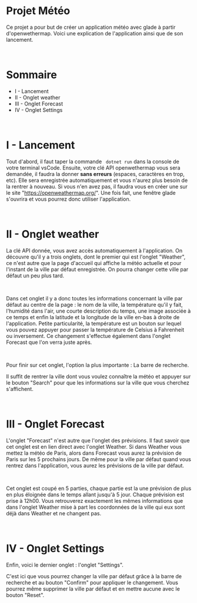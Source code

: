 # Projet Météo
Ce projet a pour but de créer un application météo avec glade à partir d'openwethermap. Voici une explication de l'application ainsi que de son lancement.

<br />

# Sommaire
- I - Lancement
- II - Onglet weather
- III - Onglet Forecast
- IV - Onglet Settings

<br />

# I - Lancement
Tout d'abord, il faut taper la commande `` dotnet run`` dans la console de votre terminal vsCode. Ensuite, votre clé API openwethermap vous sera demandée, il faudra la donner  **sans erreurs** (espaces, caractères en trop, etc). Elle sera enregistrée automatiquement et vous n'aurez plus besoin de la rentrer à nouveau. Si vous n'en avez pas, il faudra vous en créer une sur le site "https://openweathermap.org/". Une fois fait, une fenêtre glade s'ouvrira et vous pourrez donc utiliser l'application.

<br />

# II - Onglet weather
La clé API donnée, vous avez accès automatiquement à l'application. On découvre qu'il y a trois onglets, dont le premier qui est l'onglet "Weather", ce n'est autre que la page d'accueil qui affiche la météo actuelle et pour l'instant de la ville par défaut enregistrée. On pourra changer cette ville par défaut un peu plus tard.

<br />

Dans cet onglet il y a donc toutes les informations concernant la ville par défaut au centre de la page : le nom de la ville, la température qu'il y fait, l'humidité dans l'air, une courte description du temps, une image associée à ce temps et enfin la latitude et la longitude de la ville en-bas à droite de l'application. Petite particularité, la température est un bouton sur lequel vous pouvez appuyer pour passer la température de Celsius à Fahrenheit ou inversement. Ce changement s'effectue également dans l'onglet Forecast que l'on verra juste après.

<br />

Pour finir sur cet onglet, l'option la plus importante : La barre de recherche.

Il suffit de rentrer la ville dont vous voulez connaître la météo et appuyer sur le bouton "Search" pour que les informations sur la ville que vous cherchez s'affichent.

<br />

# III - Onglet Forecast
L'onglet "Forecast" n'est autre que l'onglet des prévisions. Il faut savoir que cet onglet est en lien direct avec l'onglet Weather. Si dans Weather vous mettez la météo de Paris, alors dans Forecast vous aurez la prévision de Paris sur les 5 prochains jours. De même pour la ville par défaut quand vous rentrez dans l'application, vous aurez les prévisions de la ville par défaut.

<br />

Cet onglet est coupé en 5 parties, chaque partie est la une prévision de plus en plus éloignée dans le temps allant jusqu'à 5 jour. Chaque prévision est prise à 12h00. Vous retrouverez exactement les mêmes informations que dans l'onglet Weather mise à part les coordonnées de la ville qui eux sont déjà dans Weather et ne changent pas.

<br />

# IV - Onglet Settings
Enfin, voici le dernier onglet : l'onglet "Settings".

C'est ici que vous pourrez changer la ville par défaut grâce à la barre de recherche et au bouton "Confirm" pour appliquer le changement. Vous pourrez même supprimer la ville par défaut et en mettre aucune avec le bouton "Reset".